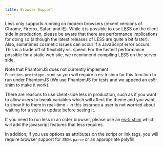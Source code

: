 ```yaml
---
title: Browser Support
---
```


Less only supports running on modern browsers (recent versions of Chrome, Firefox, Safari and IE). While it is possible to use LESS on the client side in production, please be aware that there are performance implications for doing so (although the latest releases of LESS are quite a bit faster). Also, sometimes cosmetic issues can occur if a JavaScript error occurs. This is a trade off of flexibility vs. speed. For the fastest performance possible for a static web site, we recommend compiling LESS on the server side.

Note that PhantomJS does not currently implement `Function.prototype.bind` so you will require a es-5 shim for this function to run under PhantomJS (We use PhantomJS for tests and we append an es5-shim to make it work).

There are reasons to use client-side less in production, such as if you want to allow users to tweak variables which will affect the theme and you want to show it to them in real-time - in this instance a user is not worried about waiting for a style to update before seeing it.

If you need to run less in an older browser, please use an [es-5 shim](https://github.com/kriskowal/es5-shim) which will add the javascript features that less requires.

In addition, if you use options as attributes on the script or link tags, you will require browser support for `JSON.parse` or an appropriate polyfill.
